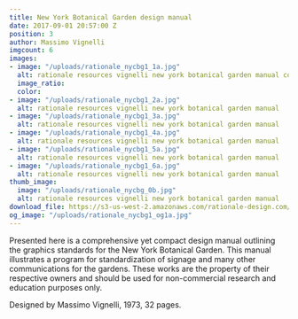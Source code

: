 ```yaml
---
title: New York Botanical Garden design manual
date: 2017-09-01 20:57:00 Z
position: 3
author: Massimo Vignelli
imgcount: 6
images:
- image: "/uploads/rationale_nycbg1_1a.jpg"
  alt: rationale resources vignelli new york botanical garden manual cover
  image_ratio: 
  color: 
- image: "/uploads/rationale_nycbg1_2a.jpg"
  alt: rationale resources vignelli new york botanical garden manual
- image: "/uploads/rationale_nycbg1_3a.jpg"
  alt: rationale resources vignelli new york botanical garden manual
- image: "/uploads/rationale_nycbg1_4a.jpg"
  alt: rationale resources vignelli new york botanical garden manual
- image: "/uploads/rationale_nycbg1_5a.jpg"
  alt: rationale resources vignelli new york botanical garden manual
- image: "/uploads/rationale_nycbg1_6a.jpg"
  alt: rationale resources vignelli new york botanical garden manual
thumb_image:
  image: "/uploads/rationale_nycbg_0b.jpg"
  alt: rationale resources vignelli new york botanical garden manual
download_file: https://s3-us-west-2.amazonaws.com/rationale-design.com/resources/files/Vignelli_NYBG_Design_Manual.pdf
og_image: "/uploads/rationale_nycbg1_og1a.jpg"
---
```


Presented here is a comprehensive yet compact design manual outlining the graphics standards for the New York Botanical Garden. This manual illustrates a program for standardization of signage and many other communications for the gardens. These works are the property of their respective owners and should be used for non-commercial research and education purposes only.


Designed by Massimo Vignelli, 1973, 32 pages.